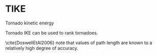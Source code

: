 TIKE
====

Tornado kinetic energy

Tornado IKE can be used to rank tornadoes.

\cite{DoswellEtAl2006} note that values of path length are known to a relatively high degree of accuracy.
